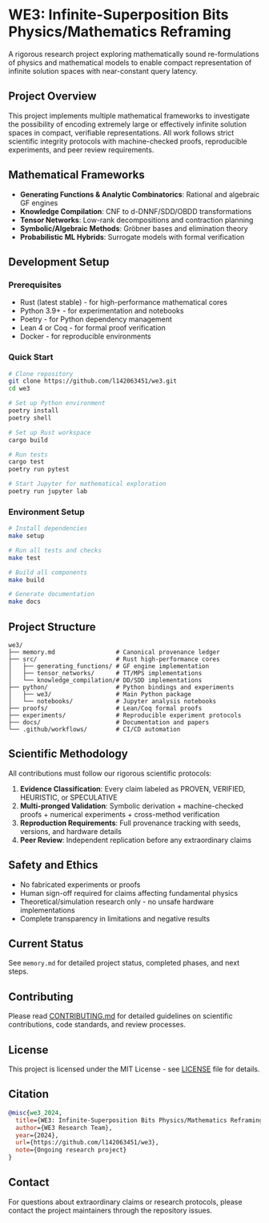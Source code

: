 # WE3: Infinite-Superposition Bits Physics/Mathematics Reframing

A rigorous research project exploring mathematically sound re-formulations of physics and mathematical models to enable compact representation of infinite solution spaces with near-constant query latency.

## Project Overview

This project implements multiple mathematical frameworks to investigate the possibility of encoding extremely large or effectively infinite solution spaces in compact, verifiable representations. All work follows strict scientific integrity protocols with machine-checked proofs, reproducible experiments, and peer review requirements.

## Mathematical Frameworks

- **Generating Functions & Analytic Combinatorics**: Rational and algebraic GF engines
- **Knowledge Compilation**: CNF to d-DNNF/SDD/OBDD transformations
- **Tensor Networks**: Low-rank decompositions and contraction planning
- **Symbolic/Algebraic Methods**: Gröbner bases and elimination theory
- **Probabilistic ML Hybrids**: Surrogate models with formal verification

## Development Setup

### Prerequisites

- Rust (latest stable) - for high-performance mathematical cores
- Python 3.9+ - for experimentation and notebooks
- Poetry - for Python dependency management
- Lean 4 or Coq - for formal proof verification
- Docker - for reproducible environments

### Quick Start

```bash
# Clone repository
git clone https://github.com/l142063451/we3.git
cd we3

# Set up Python environment
poetry install
poetry shell

# Set up Rust workspace
cargo build

# Run tests
cargo test
poetry run pytest

# Start Jupyter for mathematical exploration
poetry run jupyter lab
```

### Environment Setup

```bash
# Install dependencies
make setup

# Run all tests and checks
make test

# Build all components
make build

# Generate documentation
make docs
```

## Project Structure

```
we3/
├── memory.md                 # Canonical provenance ledger
├── src/                      # Rust high-performance cores
│   ├── generating_functions/ # GF engine implementation
│   ├── tensor_networks/      # TT/MPS implementations
│   └── knowledge_compilation/# DD/SDD implementations
├── python/                   # Python bindings and experiments
│   ├── we3/                  # Main Python package
│   └── notebooks/            # Jupyter analysis notebooks
├── proofs/                   # Lean/Coq formal proofs
├── experiments/              # Reproducible experiment protocols
├── docs/                     # Documentation and papers
└── .github/workflows/        # CI/CD automation
```

## Scientific Methodology

All contributions must follow our rigorous scientific protocols:

1. **Evidence Classification**: Every claim labeled as PROVEN, VERIFIED, HEURISTIC, or SPECULATIVE
2. **Multi-pronged Validation**: Symbolic derivation + machine-checked proofs + numerical experiments + cross-method verification
3. **Reproduction Requirements**: Full provenance tracking with seeds, versions, and hardware details
4. **Peer Review**: Independent replication before any extraordinary claims

## Safety and Ethics

- No fabricated experiments or proofs
- Human sign-off required for claims affecting fundamental physics
- Theoretical/simulation research only - no unsafe hardware implementations
- Complete transparency in limitations and negative results

## Current Status

See `memory.md` for detailed project status, completed phases, and next steps.

## Contributing

Please read [CONTRIBUTING.md](CONTRIBUTING.md) for detailed guidelines on scientific contributions, code standards, and review processes.

## License

This project is licensed under the MIT License - see [LICENSE](LICENSE) file for details.

## Citation

```bibtex
@misc{we3_2024,
  title={WE3: Infinite-Superposition Bits Physics/Mathematics Reframing},
  author={WE3 Research Team},
  year={2024},
  url={https://github.com/l142063451/we3},
  note={Ongoing research project}
}
```

## Contact

For questions about extraordinary claims or research protocols, please contact the project maintainers through the repository issues.